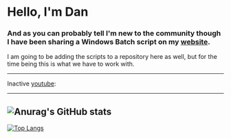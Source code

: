 # Hello, I'm Dan 
### And as you can probably tell I'm new to the community though I have been sharing a Windows Batch script on my [website][website].

I am going to be adding the scripts to a repository here as well, but for the time being this is what we have to work with.

---
Inactive [youtube][Youtube]:
<!-- YOUTUBE:START -->
<!-- YOUTUBE:END -->
---

<!-- Blog: -->
<!-- BLOG:START -->
<!-- BLOG:END -->

<!--- -->
![Anurag's GitHub stats](https://github-readme-stats.vercel.app/api?username=mk5912&show_icons=true&theme=dark)
---
[![Top Langs](https://github-readme-stats.vercel.app/api/top-langs/?username=mk5912&show_icons=true&theme=dark)](https://github.com/anuraghazra/github-readme-stats)

[website]: https://www.myeasyserver.xyz/
[youtube]: https://www.youtube.com/channel/UCt04NKIHCuVgYeE8-V6K9ww